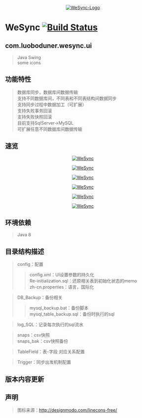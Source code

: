<p align="center">
  <a href="https://github.com/rememberber/WeSync">
   <img alt="WeSync-Logo" src="https://gitee.com/zhoubochina/WePush/raw/master/screen_shoot/WeSync.png">
  </a>
</p>

WeSync [![Build Status](https://travis-ci.org/rememberber/WeSync.svg?branch=master)](https://travis-ci.org/rememberber/WeSync)
============

com.luoboduner.wesync.ui
-------
>Java Swing  
>some icons

功能特性
---------
>数据库同步，数据库间数据传输  
>支持不同数据库间，不同表和不同表结构间数据同步  
>支持同步过程中数据加工（可扩展）  
>支持失败事务回滚  
>支持失败快照回滚  
>目前支持SqlServer->MySQL  
>可扩展任意不同数据库间数据传输

速览
-----
<p align="center">
  <a href="https://gitee.com/zhoubochina/WePush/raw/master/screen_shoot/%E5%9B%BE%E5%83%8F%20030.png">
   <img alt="WeSync" src="https://gitee.com/zhoubochina/WePush/raw/master/screen_shoot/%E5%9B%BE%E5%83%8F%20030.png">
  </a>
</p>
<p align="center">
  <a href="https://gitee.com/zhoubochina/WePush/raw/master/screen_shoot/%E5%9B%BE%E5%83%8F%20031.png">
   <img alt="WeSync" src="https://gitee.com/zhoubochina/WePush/raw/master/screen_shoot/%E5%9B%BE%E5%83%8F%20031.png">
  </a>
</p>
<p align="center">
  <a href="https://gitee.com/zhoubochina/WePush/raw/master/screen_shoot/%E5%9B%BE%E5%83%8F%20032.png">
   <img alt="WeSync" src="https://gitee.com/zhoubochina/WePush/raw/master/screen_shoot/%E5%9B%BE%E5%83%8F%20032.png">
  </a>
</p>
<p align="center">
  <a href="https://gitee.com/zhoubochina/WePush/raw/master/screen_shoot/%E5%9B%BE%E5%83%8F%20033.png">
   <img alt="WeSync" src="https://gitee.com/zhoubochina/WePush/raw/master/screen_shoot/%E5%9B%BE%E5%83%8F%20033.png">
  </a>
</p>
<p align="center">
  <a href="https://gitee.com/zhoubochina/WePush/raw/master/screen_shoot/%E5%9B%BE%E5%83%8F%20034.png">
   <img alt="WeSync" src="https://gitee.com/zhoubochina/WePush/raw/master/screen_shoot/%E5%9B%BE%E5%83%8F%20034.png">
  </a>
</p>
<p align="center">
  <a href="https://gitee.com/zhoubochina/WePush/raw/master/screen_shoot/%E5%9B%BE%E5%83%8F%20035.png">
   <img alt="WeSync" src="https://gitee.com/zhoubochina/WePush/raw/master/screen_shoot/%E5%9B%BE%E5%83%8F%20035.png">
  </a>
</p>

  
环境依赖
---------
>Java 8

目录结构描述
-------------
>config：配置
>>config.xml：UI设置参数的持久化  
>>Re-initialization.sql：还原相关表到初始化状态的memo  
>>zh-cn.properties：语言，国际化

>DB_Backup：备份相关
>>mysql_backup.bat：备份脚本  
>>mysql_table_backup.sql：备份时执行的sql

>log_SQL：记录每次执行的sql流水

>snaps：csv快照  
>snaps_bak：csv快照备份

>TableField：表-字段 对应关系配置

>Trigger：同步出发机制配置

版本内容更新
-------------

声明
-------
>图标来源：http://designmodo.com/linecons-free/